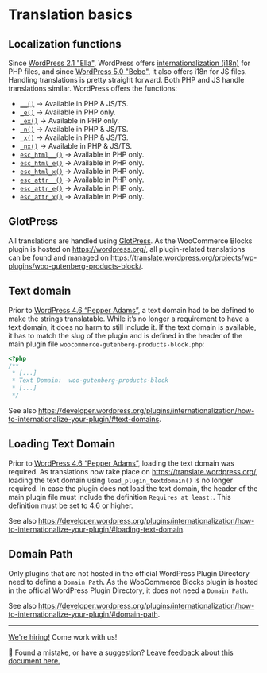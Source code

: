 # Translation basics

## Localization functions

Since [WordPress 2.1 "Ella"](https://wordpress.org/support/wordpress-version/version-2-1/), WordPress offers [internationalization (i18n)](https://developer.wordpress.org/plugins/internationalization/) for PHP files, and since [WordPress 5.0 "Bebo"](https://wordpress.org/support/wordpress-version/version-5-0/), it also offers i18n for JS files. Handling translations is pretty straight forward. Both PHP and JS handle translations similar. WordPress offers the functions:

-   [`__()`](https://developer.wordpress.org/reference/functions/__/) → Available in PHP & JS/TS.
-   [`_e()`](https://developer.wordpress.org/reference/functions/_e/) → Available in PHP only.
-   [`_ex()`](https://developer.wordpress.org/reference/functions/_ex/) → Available in PHP only.
-   [`_n()`](https://developer.wordpress.org/reference/functions/_n/) → Available in PHP & JS/TS.
-   [`_x()`](https://developer.wordpress.org/reference/functions/_x/) → Available in PHP & JS/TS.
-   [`_nx()`](https://developer.wordpress.org/reference/functions/_nx/) → Available in PHP & JS/TS.
-   [`esc_html__()`](https://developer.wordpress.org/reference/functions/esc_html__/) → Available in PHP only.
-   [`esc_html_e()`](https://developer.wordpress.org/reference/functions/esc_html_e/) → Available in PHP only.
-   [`esc_html_x()`](https://developer.wordpress.org/reference/functions/esc_html_x/) → Available in PHP only.
-   [`esc_attr__()`](https://developer.wordpress.org/reference/functions/esc_attr__/) → Available in PHP only.
-   [`esc_attr_e()`](https://developer.wordpress.org/reference/functions/esc_attr_e/) → Available in PHP only.
-   [`esc_attr_x()`](https://developer.wordpress.org/reference/functions/esc_attr_x/) → Available in PHP only.

## GlotPress

All translations are handled using [GlotPress](https://wordpress.org/plugins/glotpress/). As the WooCommerce Blocks plugin is hosted on <https://wordpress.org/>, all plugin-related translations can be found and managed on <https://translate.wordpress.org/projects/wp-plugins/woo-gutenberg-products-block/>.

## Text domain

Prior to [WordPress 4.6 “Pepper Adams”](https://wordpress.org/support/wordpress-version/version-4-6/), a text domain had to be defined to make the strings translatable. While it’s no longer a requirement to have a text domain, it does no harm to still include it. If the text domain is available, it has to match the slug of the plugin and is defined in the header of the main plugin file `woocommerce-gutenberg-products-block.php`:

```php
<?php
/**
 * [...]
 * Text Domain:  woo-gutenberg-products-block
 * [...]
 */
```

See also <https://developer.wordpress.org/plugins/internationalization/how-to-internationalize-your-plugin/#text-domains>.

## Loading Text Domain

Prior to [WordPress 4.6 “Pepper Adams”](https://wordpress.org/support/wordpress-version/version-4-6/), loading the text domain was required. As translations now take place on <https://translate.wordpress.org/>, loading the text domain using `load_plugin_textdomain()` is no longer required. In case the plugin does not load the text domain, the header of the main plugin file must include the definition `Requires at least:`. This definition must be set to 4.6 or higher.

See also <https://developer.wordpress.org/plugins/internationalization/how-to-internationalize-your-plugin/#loading-text-domain>.

## Domain Path

Only plugins that are not hosted in the official WordPress Plugin Directory need to define a `Domain Path`. As the WooCommerce Blocks plugin is hosted in the official WordPress Plugin Directory, it does not need a `Domain Path`.

See also <https://developer.wordpress.org/plugins/internationalization/how-to-internationalize-your-plugin/#domain-path>.

<!-- FEEDBACK -->

---

[We're hiring!](https://woocommerce.com/careers/) Come work with us!

🐞 Found a mistake, or have a suggestion? [Leave feedback about this document here.](https://github.com/woocommerce/woocommerce-blocks/issues/new?assignees=&labels=type%3A+documentation&template=--doc-feedback.md&title=Feedback%20on%20./docs/testing/README.md)

<!-- /FEEDBACK -->
